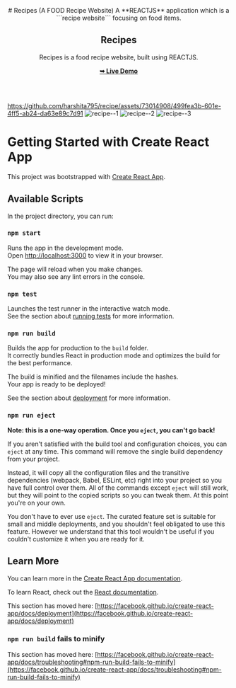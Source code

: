  <div align="center">
# Recipes (A FOOD Recipe Website)
A **REACTJS** application which is a ```recipe website``` focusing on food items.




     
  <br />

  <h2 align="center">Recipes</h2>

 Recipes is a food recipe website, built using REACTJS.

  <a href="https://recipe-mocha.vercel.app/"><strong>➥ Live Demo</strong></a>

</div>

<br>

<br>



https://github.com/harshita795/recipe/assets/73014908/499fea3b-601e-4ff5-ab24-da63e89c7d91
![recipe--1](https://github.com/harshita795/recipe/assets/73014908/60f9d35d-cb95-42a7-a653-52e1fd018ada)
![recipe--2](https://github.com/harshita795/recipe/assets/73014908/a8a9439f-98d8-4acd-866d-4d784e3fe232)
![recipe--3](https://github.com/harshita795/recipe/assets/73014908/95746a55-da4a-4267-95e0-1c1322a7d032)





# Getting Started with Create React App

This project was bootstrapped with [Create React App](https://github.com/facebook/create-react-app).

## Available Scripts

In the project directory, you can run:

### `npm start`

Runs the app in the development mode.\
Open [http://localhost:3000](http://localhost:3000) to view it in your browser.

The page will reload when you make changes.\
You may also see any lint errors in the console.

### `npm test`

Launches the test runner in the interactive watch mode.\
See the section about [running tests](https://facebook.github.io/create-react-app/docs/running-tests) for more information.

### `npm run build`

Builds the app for production to the `build` folder.\
It correctly bundles React in production mode and optimizes the build for the best performance.

The build is minified and the filenames include the hashes.\
Your app is ready to be deployed!

See the section about [deployment](https://facebook.github.io/create-react-app/docs/deployment) for more information.

### `npm run eject`

**Note: this is a one-way operation. Once you `eject`, you can't go back!**

If you aren't satisfied with the build tool and configuration choices, you can `eject` at any time. This command will remove the single build dependency from your project.

Instead, it will copy all the configuration files and the transitive dependencies (webpack, Babel, ESLint, etc) right into your project so you have full control over them. All of the commands except `eject` will still work, but they will point to the copied scripts so you can tweak them. At this point you're on your own.

You don't have to ever use `eject`. The curated feature set is suitable for small and middle deployments, and you shouldn't feel obligated to use this feature. However we understand that this tool wouldn't be useful if you couldn't customize it when you are ready for it.

## Learn More

You can learn more in the [Create React App documentation](https://facebook.github.io/create-react-app/docs/getting-started).

To learn React, check out the [React documentation](https://reactjs.org/).


This section has moved here: [https://facebook.github.io/create-react-app/docs/deployment](https://facebook.github.io/create-react-app/docs/deployment)

### `npm run build` fails to minify

This section has moved here: [https://facebook.github.io/create-react-app/docs/troubleshooting#npm-run-build-fails-to-minify](https://facebook.github.io/create-react-app/docs/troubleshooting#npm-run-build-fails-to-minify)
